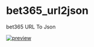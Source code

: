 # bet365_url2json
bet365 URL To Json

[![preview](https://i.ytimg.com/vi/IY_BWrcXgXA/maxresdefault.jpg)](https://www.youtube.com/watch?v=IY_BWrcXgXAE)
